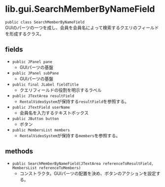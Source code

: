 # lib.gui.SearchMemberByNameField
`public class SearchMemberByNameField`  
GUIのパーツの一つを成し、会員を会員名によって検索するクエリのフィールドを形成するクラス。

## fields
- `public JPanel pane`
  - GUIパーツの基盤
- `public JPanel subPane`
  - GUIパーツの基盤
- `public final JLabel fieldTitle`
  - クエリフィールドの役割を明示するラベル
- `public JTextArea resultField`
  - `RentalVideoSystem`が保持する`resultField`を参照する。
- `public JTextField userName`
  - 会員名を入力するテキストボックス
- `public JButton button`
  - ボタン
- `public MembersList members`
  - `RentalVideoSystem`が保持する`members`を参照する。

## methods
- `public SearchMemberByNameField(JTextArea referenceToResultField, MembersList referenceToMembers)`
  - コンストラクタ。GUIパーツの配置を決め、ボタンのアクションを設定する。
